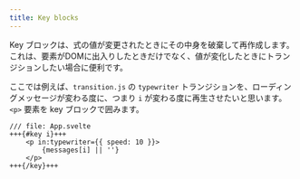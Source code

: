 ```yaml
---
title: Key blocks
---
```


Key ブロックは、式の値が変更されたときにその中身を破棄して再作成します。これは、要素がDOMに出入りしたときだけでなく、値が変化したときにトランジションしたい場合に便利です。

ここでは例えば、`transition.js` の `typewriter` トランジションを、ローディングメッセージが変わる度に、つまり `i` が変わる度に再生させたいと思います。`<p>` 要素を key ブロックで囲みます。

```svelte
/// file: App.svelte
+++{#key i}+++
	<p in:typewriter={{ speed: 10 }}>
		{messages[i] || ''}
	</p>
+++{/key}+++
```